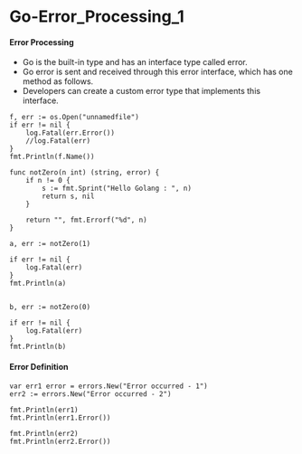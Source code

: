 # Go-Error_Processing_1

#### Error Processing

* Go is the built-in type and has an interface type called error.
* Go error is sent and received through this error interface, which has one method as follows.
* Developers can create a custom error type that implements this interface.

```
f, err := os.Open("unnamedfile")
if err != nil {
	log.Fatal(err.Error())
	//log.Fatal(err)
}
fmt.Println(f.Name())
```

```
func notZero(n int) (string, error) {
	if n != 0 {
		s := fmt.Sprint("Hello Golang : ", n)
		return s, nil
	}

	return "", fmt.Errorf("%d", n)
}

a, err := notZero(1)

if err != nil {
	log.Fatal(err)
}
fmt.Println(a)


b, err := notZero(0)

if err != nil {
	log.Fatal(err)
}
fmt.Println(b)
```

#### Error Definition

```
var err1 error = errors.New("Error occurred - 1")
err2 := errors.New("Error occurred - 2")

fmt.Println(err1)
fmt.Println(err1.Error())

fmt.Println(err2)
fmt.Println(err2.Error())
```